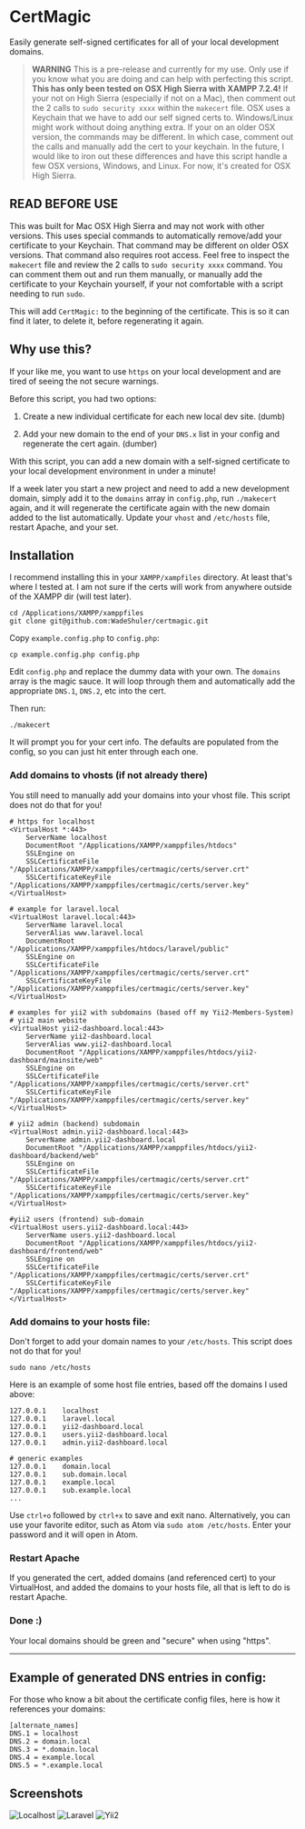 # CertMagic
Easily generate self-signed certificates for all of your local development domains.

> **WARNING** This is a pre-release and currently for my use. Only use if you know what you are doing and can help with perfecting this script. **This has only been tested on OSX High Sierra with XAMPP 7.2.4!** If your not on High Sierra (especially if not on a Mac), then comment out the 2 calls to `sudo security xxxx` within the `makecert` file. OSX uses a Keychain that we have to add our self signed certs to. Windows/Linux might work without doing anything extra. If your on an older OSX version, the commands may be different. In which case, comment out the calls and manually add the cert to your keychain. In the future, I would like to iron out these differences and have this script handle a few OSX versions, Windows, and Linux. For now, it's created for OSX High Sierra.

## READ BEFORE USE
This was built for Mac OSX High Sierra and may not work with other versions. This uses special commands to automatically remove/add your certificate to your Keychain. That command may be different on older OSX versions. That command also requires root access. Feel free to inspect the `makecert` file and review the 2 calls to `sudo security xxxx` command. You can comment them out and run them manually, or manually add the certificate to your Keychain yourself, if your not comfortable with a script needing to run `sudo`.

This will add `CertMagic:` to the beginning of the certificate. This is so it can find it later, to delete it, before regenerating it again.

## Why use this?

If your like me, you want to use `https` on your local development and are tired of seeing the not secure warnings.

Before this script, you had two options:

1. Create a new individual certificate for each new local dev site. (dumb)

2. Add your new domain to the end of your `DNS.x` list in your config and regenerate the cert again. (dumber)

With this script, you can add a new domain with a self-signed certificate to your local development environment in under a minute!

If a week later you start a new project and need to add a new development domain, simply add it to the `domains` array in `config.php`, run `./makecert` again, and it will regenerate the certificate again with the new domain added to the list automatically. Update your `vhost` and `/etc/hosts` file, restart Apache, and your set.

## Installation

I recommend installing this in your `XAMPP/xampfiles` directory. At least that's where I tested at. I am not sure if the certs will work from anywhere outside of the XAMPP dir (will test later).

    cd /Applications/XAMPP/xamppfiles
    git clone git@github.com:WadeShuler/certmagic.git

Copy `example.config.php` to `config.php`:

    cp example.config.php config.php

Edit `config.php` and replace the dummy data with your own. The `domains` array is the magic sauce. It will loop through them and automatically add the appropriate `DNS.1`, `DNS.2`, etc into the cert.

Then run:

    ./makecert

It will prompt you for your cert info. The defaults are populated from the config, so you can just hit enter through each one.

### Add domains to vhosts (if not already there)

You still need to manually add your domains into your vhost file. This script does not do that for you!

    # https for localhost
    <VirtualHost *:443>
        ServerName localhost
        DocumentRoot "/Applications/XAMPP/xamppfiles/htdocs"
        SSLEngine on
        SSLCertificateFile "/Applications/XAMPP/xamppfiles/certmagic/certs/server.crt"
        SSLCertificateKeyFile "/Applications/XAMPP/xamppfiles/certmagic/certs/server.key"
    </VirtualHost>

    # example for laravel.local
    <VirtualHost laravel.local:443>
        ServerName laravel.local
        ServerAlias www.laravel.local
        DocumentRoot "/Applications/XAMPP/xamppfiles/htdocs/laravel/public"
        SSLEngine on
        SSLCertificateFile "/Applications/XAMPP/xamppfiles/certmagic/certs/server.crt"
        SSLCertificateKeyFile "/Applications/XAMPP/xamppfiles/certmagic/certs/server.key"
    </VirtualHost>

    # examples for yii2 with subdomains (based off my Yii2-Members-System)
    # yii2 main website
    <VirtualHost yii2-dashboard.local:443>
        ServerName yii2-dashboard.local
        ServerAlias www.yii2-dashboard.local
        DocumentRoot "/Applications/XAMPP/xamppfiles/htdocs/yii2-dashboard/mainsite/web"
        SSLEngine on
        SSLCertificateFile "/Applications/XAMPP/xamppfiles/certmagic/certs/server.crt"
        SSLCertificateKeyFile "/Applications/XAMPP/xamppfiles/certmagic/certs/server.key"
    </VirtualHost>

    # yii2 admin (backend) subdomain
    <VirtualHost admin.yii2-dashboard.local:443>
        ServerName admin.yii2-dashboard.local
        DocumentRoot "/Applications/XAMPP/xamppfiles/htdocs/yii2-dashboard/backend/web"
        SSLEngine on
        SSLCertificateFile "/Applications/XAMPP/xamppfiles/certmagic/certs/server.crt"
        SSLCertificateKeyFile "/Applications/XAMPP/xamppfiles/certmagic/certs/server.key"
    </VirtualHost>

    #yii2 users (frontend) sub-domain
    <VirtualHost users.yii2-dashboard.local:443>
        ServerName users.yii2-dashboard.local
        DocumentRoot "/Applications/XAMPP/xamppfiles/htdocs/yii2-dashboard/frontend/web"
        SSLEngine on
        SSLCertificateFile "/Applications/XAMPP/xamppfiles/certmagic/certs/server.crt"
        SSLCertificateKeyFile "/Applications/XAMPP/xamppfiles/certmagic/certs/server.key"
    </VirtualHost>

### Add domains to your hosts file:

Don't forget to add your domain names to your `/etc/hosts`. This script does not do that for you!

    sudo nano /etc/hosts

Here is an example of some host file entries, based off the domains I used above:

    127.0.0.1    localhost
    127.0.0.1    laravel.local
    127.0.0.1    yii2-dashboard.local
    127.0.0.1    users.yii2-dashboard.local
    127.0.0.1    admin.yii2-dashboard.local

    # generic examples
    127.0.0.1    domain.local
    127.0.0.1    sub.domain.local
    127.0.0.1    example.local
    127.0.0.1    sub.example.local
    ...

Use `ctrl+o` followed by `ctrl+x` to save and exit nano. Alternatively, you can use your favorite editor, such as Atom via `sudo atom /etc/hosts`. Enter your password and it will open in Atom.

### Restart Apache

If you generated the cert, added domains (and referenced cert) to your VirtualHost, and added the domains to your hosts file, all that is left to do is restart Apache.

### Done :)

Your local domains should be green and "secure" when using "https".

---

## Example of generated DNS entries in config:

For those who know a bit about the certificate config files, here is how it references your domains:

    [alternate_names]
    DNS.1 = localhost
    DNS.2 = domain.local
    DNS.3 = *.domain.local
    DNS.4 = example.local
    DNS.5 = *.example.local

## Screenshots

![Localhost][ss-localhost]
![Laravel][ss-laravel]
![Yii2][ss-yii2]

[ss-localhost]: https://github.com/WadeShuler/certmagic/raw/master/docs/images/localhost.png "Localhost"
[ss-laravel]: https://github.com/WadeShuler/certmagic/raw/master/docs/images/laravel.png "Laravel"
[ss-yii2]: https://github.com/WadeShuler/certmagic/raw/master/docs/images/yii2.png "Yii2"
